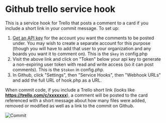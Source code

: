 Github trello service hook
=============

This is a service hook for Trello that posts a comment to a card if you include a short link in your commit message.  To set up:

1. [Get an API key](https://trello.com/1/appKey/generate) for the account you want the comments to be posted under.  You may wish to create a separate account for this purpose (though you will have to add that user to your organization and any boards you want it to comment on).  This is the `$key` in config.php
2. Visit the above link and click on "Token" below your api key to generate a non-expiring user token with read and write access (so it can post comments).  This is the `$token` in config.php.
3. In Github, click "Settings", then "Service Hooks", then "Webhook URLs" and add the full URL of hook.php as a URL.

When commit code, if you include a Trello short link (looks like **https://trello.com/c/xxxxxxx**), a comment will be posted to the card referenced with a short message about how many files were added, removed or modified as well as a link to the commit on Github.

![Commit](https://raw.github.com/ehedaya/github-trello/master/commit.png)
